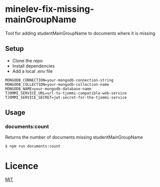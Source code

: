 # minelev-fix-missing-mainGroupName

Tool for adding studentMainGroupName to documents where it is missing

## Setup

- Clone the repo
- Install dependencies
- Add a local .env file

```
MONGODB_CONNECTION=your-mongodb-connection-string
MONGODB_COLLECTION=your-mongodb-collection-name
MONGODB_NAME=your-mongodb-database-name
TJOMMI_SERVICE_URL=url-to-tjommi-compatible-web-service
TJOMMI_SERVICE_SECRET=jwt-secret-for-the-tjommi-service
```

## Usage

### documents:count

Returns the number of documents missing studentMainGroupName

```
$ npm run documents:count
```

# Licence

[MIT](LICENSE)
